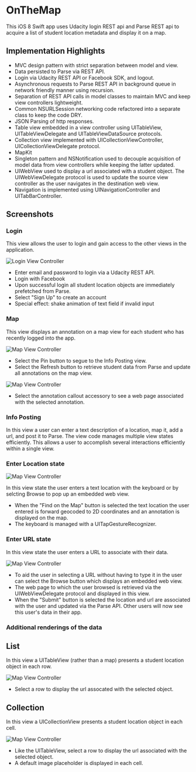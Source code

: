 # OnTheMap
This iOS 8 Swift app uses Udacity login REST api and Parse REST api to acquire a list of student location metadata and display it on a map.

## Implementation Highlights

* MVC design pattern with strict separation between model and view.
* Data persisted to Parse via REST API.
* Login via Udacity REST API or Facebook SDK, and logout.
* Asynchronous requests to Parse REST API in background queue in network friendly manner using recursion.
* Separation of REST API calls in model classes to maintain MVC and keep view controllers lightweight.
* Common NSURLSession networking code refactored into a separate class to keep the code DRY.
* JSON Parsing of http responses.
* Table view embedded in a view controller using UITableView, UITableViewDelegate and UITableViewDataSource protocols.
* Collection view implemented with UICollectionViewController, UICollectionViewDelegate protocol.
* MapKit
* Singleton pattern and NSNotification used to decouple acquisition of model data from view controllers while keeping the latter updated.
* UIWebView used to display a url associated with a student object. The UIWebViewDelegate protocol is used to update the source view controller as the user navigates in the destination web view.
* Navigation is implemented using UINavigationController and UITabBarController.


## Screenshots

### Login

This view allows the user to login and gain access to the other views in the application.

![Login View Controller](/../screenshots/screenshots/OnTheMap_screenshot_Login.png?raw=true "Login View Controller")

* Enter email and password to login via a Udacity REST API.
* Login with Facebook
* Upon successful login all student location objects are immediately prefetched from Parse.
* Select "Sign Up" to create an account
* Special effect: shake animation of text field if invalid input

### Map

This view displays an annotation on a map view for each student who has recently logged into the app.

![Map View Controller](/../screenshots/screenshots/OnTheMap_screenshot_map.png?raw=true "Map View Controller")

* Select the Pin button to segue to the Info Posting view.
* Select the Refresh button to retrieve student data from Parse and update all annotations on the map view. 

![Map View Controller](/../screenshots/screenshots/OnTheMap_screenshot_map_pin_menu.png?raw=true "Map View Controller")

* Select the annotation callout accessory to see a web page associated with the selected annotation.

### Info Posting

In this view a user can enter a text description of a location, map it, add a url, and post it to Parse. The view code manages multiple view states efficiently. This allows a user to accomplish several interactions efficiently within a single view.

### Enter Location state

![Map View Controller](/../screenshots/screenshots/OnTheMap_screenshot_your_location.png?raw=true "Map View Controller")

In this view state the user enters a text location with the keyboard or by selcting Browse to pop up an embedded web view.

* When the "Find on the Map" button is selected the text location the user entered is forward geocoded to 2D coordinates and an annotation is displayed on the map.
* The keyboard is managed with a UITapGestureRecognizer.

### Enter URL state

In this view state the user enters a URL to associate with their data.

![Map View Controller](/../screenshots/screenshots/OnTheMap_screenshot_url.png?raw=true "Map View Controller")

* To aid the user in selecting a URL without having to type it in the user can select the Browse button which displays an embedded web view. 
* The web page to which the user browsed is retrieved via the UIWebViewDelegate protocol and displayed in this view.
* When the "Submit" button is selected the location and url are associated with the user and updated via the Parse API. Other users will now see this user's data in their app.

### Additional renderings of the data

## List

In this view a UITableView (rather than a map) presents a student location object in each row.

![Map View Controller](/../screenshots/screenshots/OnTheMap_screenshot_table.png?raw=true "Map View Controller")

* Select a row to display the url assocated with the selected object.

## Collection

In this view a UICollectionView presents a student location object in each cell.

![Map View Controller](/../screenshots/screenshots/OnTheMap_screenshot_collectionView.png?raw=true "Map View Controller")

* Like the UITableView, select a row to display the url associated with the selected object.
* A default image placeholder is displayed in each cell.



###
